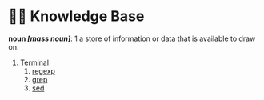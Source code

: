 # 🙇🏽 Knowledge Base

__noun *[mass noun]*__: 1 a store of information or data that is available to draw on.

1. [Terminal](https://github.com/pxlshpr/Knowledge-Base/blob/master/Terminal.md)
	1. [regexp](https://github.com/pxlshpr/Knowledge-Base/blob/master/regexp.md)
	2. [grep](https://github.com/pxlshpr/Knowledge-Base/blob/master/grep.md)
	3. [sed](https://github.com/pxlshpr/Knowledge-Base/blob/master/sed.md)
